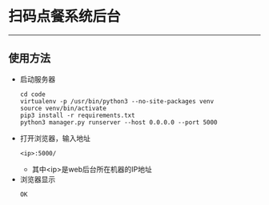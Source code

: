 # 扫码点餐系统后台
---
## 使用方法
- 启动服务器
    ```
    cd code
    virtualenv -p /usr/bin/python3 --no-site-packages venv
    source venv/bin/activate
    pip3 install -r requirements.txt
    python3 manager.py runserver --host 0.0.0.0 --port 5000
    ```
- 打开浏览器，输入地址
    ```
    <ip>:5000/
    ```
    - 其中\<ip\>是web后台所在机器的IP地址
- 浏览器显示
    ```
    OK
    ```

